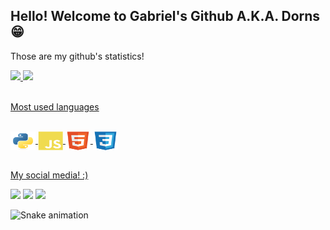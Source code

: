 ## Hello! Welcome to Gabriel's Github A.K.A. Dorns 😁


Those are my github's statistics!

<div>
  <a href="https://github.com/dornss">
  <img height="180em" src="https://github-readme-stats.vercel.app/api?username=dornss&show_icons=true&theme=tokyonight&include_all_commits=true&count_private=true"/>
  <img height="180em" src="https://github-readme-stats.vercel.app/api/top-langs/?username=dornss&layout=compact&langs_count=6&theme=tokyonight"/>
</div>
<br>
  
Most used languages
  
<div style="display: inline_block"><br>
  <img align="center" alt="CSS" height="30" width="40" src="https://raw.githubusercontent.com/devicons/devicon/master/icons/python/python-original.svg">  
  <img align="center" alt="Js" height="30" width="40" src="https://raw.githubusercontent.com/devicons/devicon/master/icons/javascript/javascript-plain.svg">
  <img align="center" alt="HTML" height="30" width="40" src="https://raw.githubusercontent.com/devicons/devicon/master/icons/html5/html5-original.svg">
  <img align="center" alt="CSS" height="30" width="40" src="https://raw.githubusercontent.com/devicons/devicon/master/icons/css3/css3-original.svg">
</div>
 
<br>
 
My social media! :)
 
<div> 
  <a href="https://instagram.com/_dorns" target="_blank"><img src="https://img.shields.io/badge/-Instagram-%23E4405F?style=for-the-badge&logo=instagram&logoColor=white" target="_blank"></a>
  <a href = "mailto:gabrielldornelas@hotmail.com"><img src="https://img.shields.io/badge/-Outlook-0078D4?logo=microsoftoutlook&logoColor=white&style=for-the-badge" target="_blank"></a>
  <a href="https://www.linkedin.com/in/gabrielldornelas" target="_blank"><img src="https://img.shields.io/badge/-LinkedIn-%230077B5?style=for-the-badge&logo=linkedin&logoColor=white" target="_blank"></a> 
 
  ![Snake animation](https://github.com/dornss/dornss/blob/output/github-contribution-grid-snake.svg)
</div>
